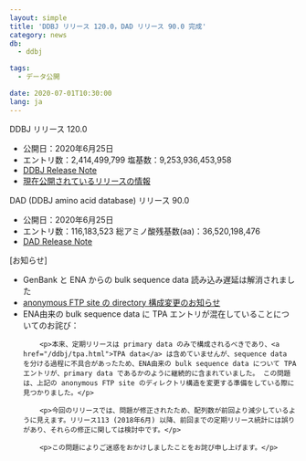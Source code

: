 ```yaml
---
layout: simple
title: 'DDBJ リリース 120.0，DAD リリース 90.0 完成'
category: news
db:
  - ddbj

tags:
  - データ公開

date: 2020-07-01T10:30:00
lang: ja
---
```


<p><span class="bold">DDBJ リリース 120.0</span></p>

<ul class="bottom_space">
    <li><span class="bold">公開日：</span>2020年6月25日</li>
    <li><span class="bold">エントリ数：</span>2,414,499,799 <span class="bold">塩基数：</span>9,253,936,453,958</li>
    <li><a href="ftp://ftp.ddbj.nig.ac.jp/ddbj_database/release_note_archive/ddbj/ddbjrel.120.txt">DDBJ Release Note</a></li>
    <li><a href="/latest-releases.html">現在公開されているリリースの情報</a></li>
</ul>

<p><span class="bold">DAD (DDBJ amino acid database) リリース 90.0</span></p>

<ul>
    <li><span class="bold">公開日：</span>2020年6月25日</li>
    <li><span class="bold">エントリ数：</span>116,183,523 <span class="bold">総アミノ酸残基数(aa)：</span>36,520,198,476</li>
    <li><a href="ftp://ftp.ddbj.nig.ac.jp/ddbj_database/release_note_archive/dad/dadrel.90.txt">DAD Release Note</a></li>
</ul>

<p class="bold">[お知らせ]</p>

<ul>
    <li>GenBank と ENA からの bulk sequence data 読み込み遅延は解消されました</li>
    <li><a href="/news/ja/200319.html">anonymous FTP site の directory 構成変更のお知らせ</a></li>
    <li>ENA由来の bulk sequence data に TPA エントリが混在していることについてのお詫び：

        <p>本来、定期リリースは primary data のみで構成されるべきであり、<a href="/ddbj/tpa.html">TPA data</a> は含めていませんが、sequence data を分ける過程に不具合があったため、ENA由来の bulk sequence data について TPA エントリが、primary data であるかのように継続的に含まれていました。 この問題は、上記の anonymous FTP site のディレクトリ構造を変更する準備をしている際に見つかりました。</p>

        <p>今回のリリースでは、問題が修正されたため、配列数が前回より減少しているように見えます。リリース113 (2018年6月) 以降、前回までの定期リリース統計には誤りがあり、それらの修正に関しては検討中です。</p>

        <p>この問題によりご迷惑をおかけしましたことをお詫び申し上げます。</p>
</ul>

